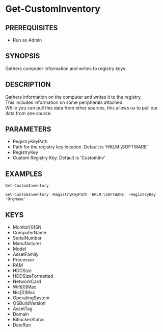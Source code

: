 # Get-CustomInventory

## PREREQUISITES
* Run as Admin

## SYNOPSIS
Gathers computer information and writes to registry keys.

## DESCRIPTION
Gathers information on the computer and writes it to the registry.  
This includes information on some peripherals attached.  
While you can pull this data from other sources, this allows us to pull our data from one source.

## PARAMETERS
* RegistryKeyPath
 * Path for the registry key location. Default is 'HKLM:\SOFTWARE'
* RegistryKey
 * Custom Registry Key. Default is 'CustomInv'

## EXAMPLES
    Get-CustomInventory

    Get-CustomInventory -RegistryKeyPath 'HKLM:\SOFTWARE' -RegistryKey 'OrgName'

## KEYS
* Monitor[0]SN
* ComputerName
* SerialNumber
* Manufacturer
* Model
* AssetFamily
* Processor
* RAM
* HDDSize
* HDDSizeFormatted
* NetworkCard
* Wifi[0]Mac
* Nic[0]Mac
* OperatingSystem
* OSBuildVersion
* AssetTag
* Domain
* BitlockerStatus
* DateRun





